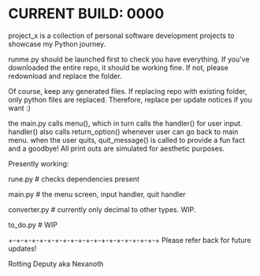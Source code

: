 # CURRENT BUILD: 0000

project_x is a collection of personal software development projects to showcase my Python journey.

runme.py should be launched first to check you have everything.
If you've downloaded the entire repo, it should be working fine.
If not, please redownload and replace the folder.

Of course, keep any generated files. If replacing repo with existing folder, only python files are replaced.
Therefore, replace per update notices if you want :)

the main.py calls menu(), which in turn calls the handler() for user input.
handler() also calls return_option() whenever user can go back to main menu.
when the user quits, quit_message() is called to provide a fun fact and a goodbye!
All print outs are simulated for aesthetic purposes.

Presently working:

rune.py           # checks dependencies present

main.py           # the menu screen, input handler, quit handler

converter.py      # currently only decimal to other types. WIP.

to_do.py          # WIP

+-+-+-+-+-+-+-+-+-+-+-+-+-+-+-+-+-+-+-+
Please refer back for future updates!

Rotting Deputy aka Nexanoth
